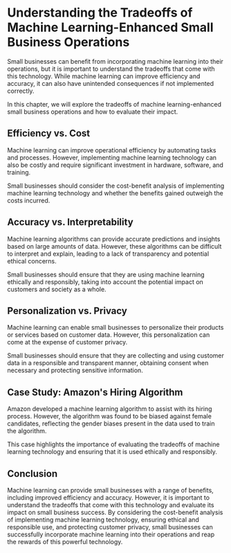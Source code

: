 Understanding the Tradeoffs of Machine Learning-Enhanced Small Business Operations
==================================================================================================================================================================

Small businesses can benefit from incorporating machine learning into their operations, but it is important to understand the tradeoffs that come with this technology. While machine learning can improve efficiency and accuracy, it can also have unintended consequences if not implemented correctly.

In this chapter, we will explore the tradeoffs of machine learning-enhanced small business operations and how to evaluate their impact.

Efficiency vs. Cost
-------------------

Machine learning can improve operational efficiency by automating tasks and processes. However, implementing machine learning technology can also be costly and require significant investment in hardware, software, and training.

Small businesses should consider the cost-benefit analysis of implementing machine learning technology and whether the benefits gained outweigh the costs incurred.

Accuracy vs. Interpretability
-----------------------------

Machine learning algorithms can provide accurate predictions and insights based on large amounts of data. However, these algorithms can be difficult to interpret and explain, leading to a lack of transparency and potential ethical concerns.

Small businesses should ensure that they are using machine learning ethically and responsibly, taking into account the potential impact on customers and society as a whole.

Personalization vs. Privacy
---------------------------

Machine learning can enable small businesses to personalize their products or services based on customer data. However, this personalization can come at the expense of customer privacy.

Small businesses should ensure that they are collecting and using customer data in a responsible and transparent manner, obtaining consent when necessary and protecting sensitive information.

Case Study: Amazon's Hiring Algorithm
-------------------------------------

Amazon developed a machine learning algorithm to assist with its hiring process. However, the algorithm was found to be biased against female candidates, reflecting the gender biases present in the data used to train the algorithm.

This case highlights the importance of evaluating the tradeoffs of machine learning technology and ensuring that it is used ethically and responsibly.

Conclusion
----------

Machine learning can provide small businesses with a range of benefits, including improved efficiency and accuracy. However, it is important to understand the tradeoffs that come with this technology and evaluate its impact on small business success. By considering the cost-benefit analysis of implementing machine learning technology, ensuring ethical and responsible use, and protecting customer privacy, small businesses can successfully incorporate machine learning into their operations and reap the rewards of this powerful technology.
